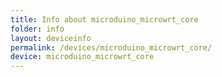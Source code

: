 ```yaml
---
title: Info about microduino_microwrt_core
folder: info
layout: deviceinfo
permalink: /devices/microduino_microwrt_core/
device: microduino_microwrt_core
---
```

